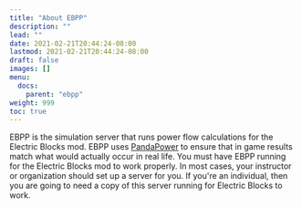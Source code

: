 ```yaml
---
title: "About EBPP"
description: ""
lead: ""
date: 2021-02-21T20:44:24-08:00
lastmod: 2021-02-21T20:44:24-08:00
draft: false
images: []
menu: 
  docs:
    parent: "ebpp"
weight: 999
toc: true
---
```


EBPP is the simulation server that runs power flow calculations for the Electric Blocks mod. EBPP uses [PandaPower](http://pandapower.org/) to ensure that in game results match what would actually occur in real life. You must have EBPP running for the Electric Blocks mod to work properly. In most cases, your instructor or organization should set up a server for you. If you're an individual, then you are going to need a copy of this server running for Electric Blocks to work.